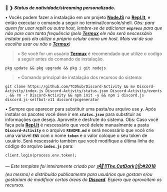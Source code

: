 🌙 **❯** ***Status de natividade/streaming personalizado.***

• Vocês podem fazer a instalação em um projeto **[NodeJS](https://replit.com/new/nodejs)** na **[Repl.It](https://replit.com)**, e então executar o comando a seguir no terminal/console/shell.
*Obs: para quem for usar replit ou outra host, lembre-se de adicionar* ***`express`*** *para que não pare com tanta frequência (pelo* ***[Termux](https://termux.com)*** *ele não será nescessário instalar pois ela utiliza o próprio celular como um host. Mais vai de sua escolha usar ou não o* ***[Termux](https://termux.com)****)*

> • Se você for um usuário **[Termux](https://termux.com)** é recomendado que utilize o codigo a seguir antes do comando de instalação.
```
pkg update && pkg upgrade && pkg i git nodejs
```

> • Comando principal de instalação dos recursos do sistema:
```
git clone https://github.com/TCDhub/Discord-Activity && mv Discord-Activity/index.js Discord-Activity/status.json Discord-Activity/events . && rm -r Discord-Activity && npm init -y && npm i discord.js discord.js-selfbot-v11 discordrpcgenerator
```
• Sempre que aparecer para substituir uma pasta/ou arquivo use ***`y`***. Após instalar os pacotes você deve ir em ***`status.json`*** para substituir as informações que deseja. Aproveite e desfrute do sistema. Obs: Caso você faça pela **[Repl.It](https://replit.com)** é nescessário que você delete manualmente a pasta **`Discord-Activity`** e o arquivo **`README.md`** e será necessário que você crie uma variavel **`ENV`** com o nome **`token`** e o valor coloque o seu token de usuário. Será nescessário também que você modifique a última linha de código do arquivo **`index.js`** para:
```
client.login(process.env.token);
```

*— Este template foi inteiramente criado por* ***[ᝰ໋݊🌙⢿The.CatDark⣷ᥫ᭡#2018](https://www.flownixr.repl.co)*** *(eu mesmo) e distribuído publicamente para usuários que gostam e/ou gostariam de modificar certas áreas do* ***[Discord](https://discord.com)****. Espero que aproveitem os recursos.*
